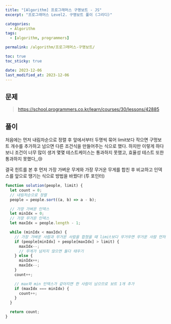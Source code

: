 ```yaml
---
title: "[Algorithm] 프로그래머스 구명보트 - JS"
excerpt: "프로그래머스 Level2. 구명보트 풀이 (그리디)"

categories:
  - Algorithm
tags:
  - [algorithm, programmers]

permalink: /algorithm/프로그래머스-구명보트/

toc: true
toc_sticky: true

date: 2023-12-06
last_modified_at: 2023-12-06
---
```


## 문제

> https://school.programmers.co.kr/learn/courses/30/lessons/42885

## 풀이

처음에는 먼저 내림차순으로 정렬 후 앞에서부터 두명씩 묶어 limit보다 작으면 구멍보트 개수를 추가하고 넘으면 다른 조건식을 만들어주는 식으로 했다.
하지만 이렇게 하다보니 조건이 너무 많이 생겨 몇몇 테스트케이스는 통과하지 못했고, 효율성 테스트 또한 통과하지 못했다,,😢

결국 힌트를 본 후 먼저 가장 가벼운 무게와 가장 무거운 무게를 합친 후 비교하고 인덱스를 앞으로 땡기는 식으로 방법을 바꿨다! (투 포인터)

```js
function solution(people, limit) {
  let count = 0;
  // 내림차순으로 정렬
  people = people.sort((a, b) => a - b);

  // 가장 가벼운 인덱스
  let minIdx = 0;
  // 가장 무거운 인덱스
  let maxIdx = people.length - 1;

  while (minIdx < maxIdx) {
    // 가장 가벼운 사람과 무거운 사람을 합쳤을 때 limit보다 무거우면 무거운 사람 먼저 태우기
    if (people[minIdx] + people[maxIdx] > limit) {
      maxIdx--;
      // 무게가 넘치지 않으면 둘다 태우기
    } else {
      minIdx++;
      maxIdx--;
    }
    count++;

    // max와 min 인덱스가 같아지면 한 사람이 남으므로 보트 1개 추가
    if (maxIdx === minIdx) {
      count++;
    }
  }

  return count;
}
```
